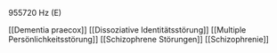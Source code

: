 955720 Hz (E)

[[Dementia praecox]]
[[Dissoziative Identitätsstörung]]
[[Multiple Persönlichkeitsstörung]]
[[Schizophrene Störungen]]
[[Schizophrenie]]